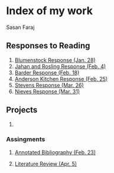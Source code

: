# Index of my work

Sasan Faraj

## Responses to Reading

1. [Blumenstock Response (Jan. 28)](https://sasan-faraj.github.io/workshop/blumenstock) 
2. [Jahan and Rosling Response (Feb. 4)](https://sasan-faraj.github.io/workshop/jahan_rosling)
3. [Barder Response (Feb. 18)](https://sasan-faraj.github.io/workshop/barder_response)
4. [Anderson Kitchen Response (Feb. 25)](https://sasan-faraj.github.io/workshop/anderson_kitchen_response)
5. [Stevens Response (Mar. 26)](https://sasan-faraj.github.io/workshop/stevens)
6. [Nieves Response (Mar. 31)](https://sasan-faraj.github.io/workshop/nieves)

## Projects
1.



### Assingments

1. [Annotated Bibliography (Feb. 23)](https://sasan-faraj.github.io/workshop/assignment_one) 
  
2. [Literature Review (Apr. 5)](https://sasan-faraj.github.io/workshop/assignment_2)


